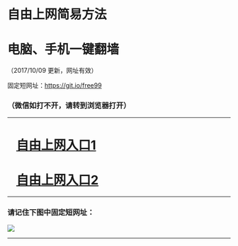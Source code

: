 ﻿# 自由上网简易方法

# 电脑、手机一键翻墙

（2017/10/09 更新，网址有效）

固定短网址：https://git.io/free99

### （微信如打不开，请转到浏览器打开）


***





# &nbsp;&nbsp; <a href="http://ft592714019.fwq-tz-1001.info/fwqtz01.html?t=100900129888 " target="_blank">自由上网入口1</a>
# &nbsp;&nbsp; <a href="http://ft2978826999.fwq-tz-1002.info/fwqtz02.html?t=10090011165 " target="_blank">自由上网入口2</a>
***

### 请记住下图中固定短网址：

<img src="https://s3-us-west-2.amazonaws.com/fwq-1001/yjfq-20170905okok.png" /> 


***

